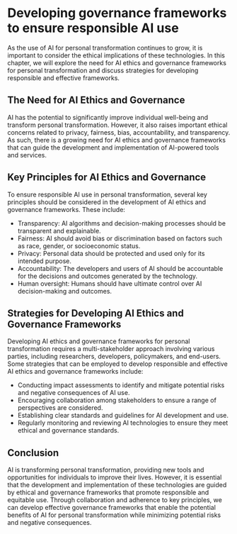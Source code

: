 Developing governance frameworks to ensure responsible AI use
==============================================================================================================================

As the use of AI for personal transformation continues to grow, it is important to consider the ethical implications of these technologies. In this chapter, we will explore the need for AI ethics and governance frameworks for personal transformation and discuss strategies for developing responsible and effective frameworks.

The Need for AI Ethics and Governance
-------------------------------------

AI has the potential to significantly improve individual well-being and transform personal transformation. However, it also raises important ethical concerns related to privacy, fairness, bias, accountability, and transparency. As such, there is a growing need for AI ethics and governance frameworks that can guide the development and implementation of AI-powered tools and services.

Key Principles for AI Ethics and Governance
-------------------------------------------

To ensure responsible AI use in personal transformation, several key principles should be considered in the development of AI ethics and governance frameworks. These include:

* Transparency: AI algorithms and decision-making processes should be transparent and explainable.
* Fairness: AI should avoid bias or discrimination based on factors such as race, gender, or socioeconomic status.
* Privacy: Personal data should be protected and used only for its intended purpose.
* Accountability: The developers and users of AI should be accountable for the decisions and outcomes generated by the technology.
* Human oversight: Humans should have ultimate control over AI decision-making and outcomes.

Strategies for Developing AI Ethics and Governance Frameworks
-------------------------------------------------------------

Developing AI ethics and governance frameworks for personal transformation requires a multi-stakeholder approach involving various parties, including researchers, developers, policymakers, and end-users. Some strategies that can be employed to develop responsible and effective AI ethics and governance frameworks include:

* Conducting impact assessments to identify and mitigate potential risks and negative consequences of AI use.
* Encouraging collaboration among stakeholders to ensure a range of perspectives are considered.
* Establishing clear standards and guidelines for AI development and use.
* Regularly monitoring and reviewing AI technologies to ensure they meet ethical and governance standards.

Conclusion
----------

AI is transforming personal transformation, providing new tools and opportunities for individuals to improve their lives. However, it is essential that the development and implementation of these technologies are guided by ethical and governance frameworks that promote responsible and equitable use. Through collaboration and adherence to key principles, we can develop effective governance frameworks that enable the potential benefits of AI for personal transformation while minimizing potential risks and negative consequences.
